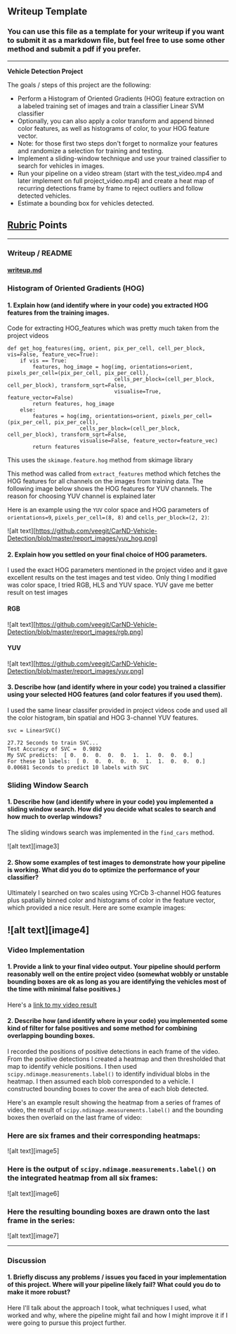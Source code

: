 
## Writeup Template
### You can use this file as a template for your writeup if you want to submit it as a markdown file, but feel free to use some other method and submit a pdf if you prefer.

---

**Vehicle Detection Project**

The goals / steps of this project are the following:

* Perform a Histogram of Oriented Gradients (HOG) feature extraction on a labeled training set of images and train a classifier Linear SVM classifier
* Optionally, you can also apply a color transform and append binned color features, as well as histograms of color, to your HOG feature vector. 
* Note: for those first two steps don't forget to normalize your features and randomize a selection for training and testing.
* Implement a sliding-window technique and use your trained classifier to search for vehicles in images.
* Run your pipeline on a video stream (start with the test_video.mp4 and later implement on full project_video.mp4) and create a heat map of recurring detections frame by frame to reject outliers and follow detected vehicles.
* Estimate a bounding box for vehicles detected.

## [Rubric](https://review.udacity.com/#!/rubrics/513/view) Points

---
### Writeup / README

#### [writeup.md](https://github.com/veegit/CarND-Vehicle-Detection/blob/master/writeup.md) 


### Histogram of Oriented Gradients (HOG)

#### 1. Explain how (and identify where in your code) you extracted HOG features from the training images.

Code for extracting HOG_features which was pretty much taken from the project videos

````
def get_hog_features(img, orient, pix_per_cell, cell_per_block, vis=False, feature_vec=True):
    if vis == True:
        features, hog_image = hog(img, orientations=orient, pixels_per_cell=(pix_per_cell, pix_per_cell),
                                  cells_per_block=(cell_per_block, cell_per_block), transform_sqrt=False, 
                                  visualise=True, feature_vector=False)
        return features, hog_image
    else:      
        features = hog(img, orientations=orient, pixels_per_cell=(pix_per_cell, pix_per_cell),
                       cells_per_block=(cell_per_block, cell_per_block), transform_sqrt=False, 
                       visualise=False, feature_vector=feature_vec)
        return features
````
This uses the `skimage.feature.hog` method from skimage library

This method was called from `extract_features` method which fetches the HOG features for all channels on the images from training data. The following image below shows the HOG features for YUV channels. The reason for choosing YUV channel is explained later

Here is an example using the `YUV` color space and HOG parameters of `orientations=9`, `pixels_per_cell=(8, 8)` and `cells_per_block=(2, 2)`:

![alt text][https://github.com/veegit/CarND-Vehicle-Detection/blob/master/report_images/yuv_hog.png]

#### 2. Explain how you settled on your final choice of HOG parameters.

I used the exact HOG parameters mentioned in the project video and it gave excellent results on the test images and test video. Only thing I modified was color space, I tried RGB, HLS and YUV space. YUV gave me better result on test images

#### RGB
![alt text][https://github.com/veegit/CarND-Vehicle-Detection/blob/master/report_images/rgb.png]

#### YUV
![alt text][https://github.com/veegit/CarND-Vehicle-Detection/blob/master/report_images/yuv.png]


#### 3. Describe how (and identify where in your code) you trained a classifier using your selected HOG features (and color features if you used them).

I used the same linear classifer provided in project videos code and used all the color histogram, bin spatial and HOG 3-channel YUV features. 

````
svc = LinearSVC()
````

````
27.72 Seconds to train SVC...
Test Accuracy of SVC =  0.9892
My SVC predicts:  [ 0.  0.  0.  0.  0.  1.  1.  0.  0.  0.]
For these 10 labels:  [ 0.  0.  0.  0.  0.  1.  1.  0.  0.  0.]
0.00681 Seconds to predict 10 labels with SVC
````


### Sliding Window Search

#### 1. Describe how (and identify where in your code) you implemented a sliding window search.  How did you decide what scales to search and how much to overlap windows?

The sliding windows search was implemented in the `find_cars` method. 

![alt text][image3]

#### 2. Show some examples of test images to demonstrate how your pipeline is working.  What did you do to optimize the performance of your classifier?

Ultimately I searched on two scales using YCrCb 3-channel HOG features plus spatially binned color and histograms of color in the feature vector, which provided a nice result.  Here are some example images:

![alt text][image4]
---

### Video Implementation

#### 1. Provide a link to your final video output.  Your pipeline should perform reasonably well on the entire project video (somewhat wobbly or unstable bounding boxes are ok as long as you are identifying the vehicles most of the time with minimal false positives.)
Here's a [link to my video result](./project_video.mp4)


#### 2. Describe how (and identify where in your code) you implemented some kind of filter for false positives and some method for combining overlapping bounding boxes.

I recorded the positions of positive detections in each frame of the video.  From the positive detections I created a heatmap and then thresholded that map to identify vehicle positions.  I then used `scipy.ndimage.measurements.label()` to identify individual blobs in the heatmap.  I then assumed each blob corresponded to a vehicle.  I constructed bounding boxes to cover the area of each blob detected.  

Here's an example result showing the heatmap from a series of frames of video, the result of `scipy.ndimage.measurements.label()` and the bounding boxes then overlaid on the last frame of video:

### Here are six frames and their corresponding heatmaps:

![alt text][image5]

### Here is the output of `scipy.ndimage.measurements.label()` on the integrated heatmap from all six frames:
![alt text][image6]

### Here the resulting bounding boxes are drawn onto the last frame in the series:
![alt text][image7]



---

### Discussion

#### 1. Briefly discuss any problems / issues you faced in your implementation of this project.  Where will your pipeline likely fail?  What could you do to make it more robust?

Here I'll talk about the approach I took, what techniques I used, what worked and why, where the pipeline might fail and how I might improve it if I were going to pursue this project further.  

